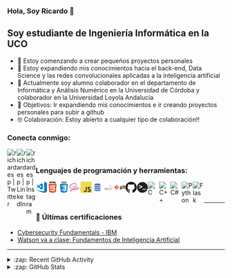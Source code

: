 <!--
**richardesp/richardesp** is a ✨ _special_ ✨ repository because its `README.md` (this file) appears on your GitHub profile.

Here are some ideas to get you started:

- 🔭 I’m currently working on ...
- 🌱 I’m currently learning ...
- 👯 I’m looking to collaborate on ...
- 🤔 I’m looking for help with ...
- 💬 Ask me about ...
- 📫 How to reach me: ...
- 😄 Pronouns: ...
- ⚡ Fun fact: ...
-->
### Hola, Soy Ricardo 👋

## Soy estudiante de Ingeniería Informática en la UCO

- 🔭 Estoy comenzando a crear pequeños proyectos personales
- 🤖 Estoy expandiendo mis conocimientos hacia el back-end, Data Science y las redes convolucionales aplicadas a la inteligencia artificial
- 👯 Actualmente soy alumno colaborador en el departamento de Informática y Análisis Numérico en la Universidad de Córdoba y colaborador 
     en la Universidad Loyola Andalucía
- 🥅 Objetivos: Ir expandiendo mis conocimientos e ir creando proyectos personales para subir a github
- 🤓 Colaboración: Estoy abierto a cualquier tipo de colaboración!!

### Conecta conmigo:

[<img align="left" alt="richardesp | Twitter" width="22px" src="https://cdn.jsdelivr.net/npm/simple-icons@v3/icons/twitter.svg" />][twitter]
[<img align="left" alt="richardesp | LinkedIn" width="22px" src="https://cdn.jsdelivr.net/npm/simple-icons@v3/icons/linkedin.svg" />][linkedin]
[<img align="left" alt="richardesp | Instagram" width="22px" src="https://cdn.jsdelivr.net/npm/simple-icons@v3/icons/instagram.svg" />][instagram]

<br />

### Lenguajes de programación y herramientas:

<img align="left" alt="Visual Studio Code" width="26px" src="https://raw.githubusercontent.com/github/explore/80688e429a7d4ef2fca1e82350fe8e3517d3494d/topics/visual-studio-code/visual-studio-code.png" />
<img align="left" alt="HTML5" width="26px" src="https://raw.githubusercontent.com/github/explore/80688e429a7d4ef2fca1e82350fe8e3517d3494d/topics/html/html.png" />
<img align="left" alt="CSS3" width="26px" src="https://raw.githubusercontent.com/github/explore/80688e429a7d4ef2fca1e82350fe8e3517d3494d/topics/css/css.png" />
<img align="left" alt="Sass" width="26px" src="https://raw.githubusercontent.com/github/explore/80688e429a7d4ef2fca1e82350fe8e3517d3494d/topics/sass/sass.png" />
<img align="left" alt="JavaScript" width="26px" src="https://raw.githubusercontent.com/github/explore/80688e429a7d4ef2fca1e82350fe8e3517d3494d/topics/javascript/javascript.png" />
<img align="left" alt="SQL" width="26px" src="https://raw.githubusercontent.com/github/explore/80688e429a7d4ef2fca1e82350fe8e3517d3494d/topics/sql/sql.png" />
<img align="left" alt="MySQL" width="26px" src="https://raw.githubusercontent.com/github/explore/80688e429a7d4ef2fca1e82350fe8e3517d3494d/topics/mysql/mysql.png" />
<img align="left" alt="Git" width="26px" src="https://raw.githubusercontent.com/github/explore/80688e429a7d4ef2fca1e82350fe8e3517d3494d/topics/git/git.png" />
<img align="left" alt="GitHub" width="26px" src="https://raw.githubusercontent.com/github/explore/78df643247d429f6cc873026c0622819ad797942/topics/github/github.png" />
<img align="left" alt="Terminal" width="26px" src="https://raw.githubusercontent.com/github/explore/80688e429a7d4ef2fca1e82350fe8e3517d3494d/topics/terminal/terminal.png" />
<img align="left" alt="C" width="26px" src="https://toppng.com/uploads/preview/c-programming-icon-c-programming-language-logo-11562945679duaxtn3yq0.png" />
<img align="left" alt="C++" width="26px" src="https://user-images.githubusercontent.com/42747200/46140125-da084900-c26d-11e8-8ea7-c45ae6306309.png" />
<img align="left" alt="C#" width="26px" src="https://img2.freepng.es/20180831/iua/kisspng-c-programming-language-logo-microsoft-visual-stud-atlas-portfolio-5b89919299aab1.1956912415357423546294.jpg" />
<img align="left" alt="Python" width="26px" src="https://upload.wikimedia.org/wikipedia/commons/thumb/0/0a/Python.svg/768px-Python.svg.png" />
<img align="left" alt="Flask" width="26px" src="https://cdn.iconscout.com/icon/free/png-256/flask-51-285137.png" />

<br />
<br />

---

### 📕 Últimas certificaciones

- [Cybersecurity Fundamentals - IBM](https://www.credly.com/badges/6b18ad11-f0dd-40e5-8373-e72f491cad7e?source=linked_in_profile)
- [Watson va a clase: Fundamentos de Inteligencia Artificial](https://www.credly.com/badges/2c88bb78-9b2f-412c-8c89-c781eccc2170?source=linked_in_profile)

---

<details>
  <summary>:zap: Recent GitHub Activity</summary>
  
<!--START_SECTION:activity-->
1. 🗣 Commented on [#2](https://github.com/codeSTACKr/portfolio-sass/issues/2) in [codeSTACKr/portfolio-sass](https://github.com/codeSTACKr/portfolio-sass)
2. ❗️ Closed issue [#2](https://github.com/codeSTACKr/portfolio-sass/issues/2) in [codeSTACKr/portfolio-sass](https://github.com/codeSTACKr/portfolio-sass)
3. ❌ Closed PR [#11](https://github.com/codeSTACKr/free-developer-resources/pull/11) in [codeSTACKr/free-developer-resources](https://github.com/codeSTACKr/free-developer-resources)
4. 🗣 Commented on [#11](https://github.com/codeSTACKr/free-developer-resources/issues/11) in [codeSTACKr/free-developer-resources](https://github.com/codeSTACKr/free-developer-resources)
5. 🎉 Merged PR [#10](https://github.com/codeSTACKr/free-developer-resources/pull/10) in [codeSTACKr/free-developer-resources](https://github.com/codeSTACKr/free-developer-resources)
<!--END_SECTION:activity-->

</details>

<details>
  <summary>:zap: GitHub Stats</summary>

  ![richardesp's GitHub stats](https://github-readme-stats.vercel.app/api?username=richardesp&count_private=true&show_icons=true&theme=synthwave)


</details>

[twitter]: https://twitter.com/richardesp16
[instagram]: https://instagram.com/richardesp_16
[linkedin]: https://www.linkedin.com/in/ricardo-espantale%C3%B3n-p%C3%A9rez-328b0a1b4/?originalSubdomain=es
